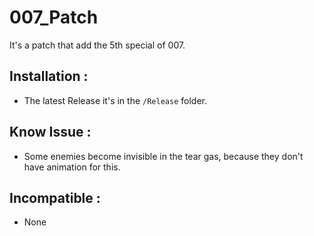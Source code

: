 # 007_Patch
 It's a patch that add the 5th special of 007.

## Installation :
 * The latest Release it's in the `/Release` folder.

## Know Issue :
* Some enemies become invisible in the tear gas, because they don't have animation for this.

## Incompatible :
 * None